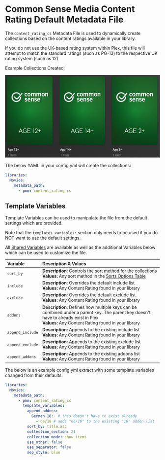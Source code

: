 # Common Sense Media Content Rating Default Metadata File

The `content_rating_cs` Metadata File is used to dynamically create collections based on the content ratings available in your library.

If you do not use the UK-based rating system within Plex, this file will attempt to match the standard ratings (such as PG-13) to the respective UK rating system (such as 12)

Example Collections Created:

![](../images/content_rating_cs.png)

The below YAML in your config.yml will create the collections:
```yaml
libraries:
  Movies:
    metadata_path:
      - pmm: content_rating_cs
```


## Template Variables
Template Variables can be used to manipulate the file from the default settings which are provided. 

Note that the `templates_variables:` section only needs to be used if you do NOT want to use the default settings.

All [Shared Variables](../variables) are available as well as the additional Variables below which can be used to customize the file.

| Variable         | Description & Values                                                                                                                                                                        |
|:-----------------|:--------------------------------------------------------------------------------------------------------------------------------------------------------------------------------------------|
| `sort_by`        | **Description:** Controls the sort method for the collections<br>**Values:** Any sort method in the [Sorts Options Table](#sort-options)                                                    |
| `include`        | **Description:** Overrides the default include list<br>**Values:** Any Content Rating found in your library                                                                                 |
| `exclude`        | **Description:** Overrides the default exclude list<br>**Values:** Any Content Rating found in your library                                                                                 |
| `addons`         | **Description:** Defines how multiple keys can be combined under a parent key. The parent key doesn't have to already exist in Plex<br>**Values:** Any Content Rating found in your library |
| `append_include` | **Description:** Appends to the existing include list<br>**Values:** Any Content Rating found in your library                                                                               |
| `append_exclude` | **Description:** Appends to the existing exclude list<br>**Values:** Any Content Rating found in your library                                                                               |
| `append_addons`  | **Description:** Appends to the existing addons list<br>**Values:** Any Content Rating found in your library                                                                                |

The below is an example config.yml extract with some template_variables changed  from their defaults.

```yaml
libraries:
  Movies:
    metadata_path:
      - pmm: content_rating_cs
        template_variables: 
          append_addons:
            German 18:  # this doesn't have to exist already
              - de/18 # adds "de/18" to the existing "18" addon list
          sort_by: title.asc
          collection_section: 21
          collection_mode: show_items
          use_other: false
          use_separator: false
          sep_style: blue
```